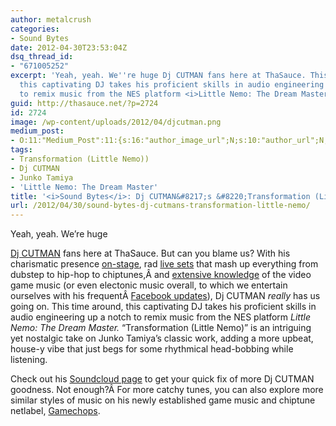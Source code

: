 ```yaml
---
author: metalcrush
categories:
- Sound Bytes
date: 2012-04-30T23:53:04Z
dsq_thread_id:
- "671005252"
excerpt: 'Yeah, yeah. We''re huge Dj CUTMAN fans here at ThaSauce. This time around,
  this captivating DJ takes his proficient skills in audio engineering up a notch
  to remix music from the NES platform <i>Little Nemo: The Dream Master</i>. '
guid: http://thasauce.net/?p=2724
id: 2724
image: /wp-content/uploads/2012/04/djcutman.png
medium_post:
- O:11:"Medium_Post":11:{s:16:"author_image_url";N;s:10:"author_url";N;s:11:"byline_name";N;s:12:"byline_email";N;s:10:"cross_link";N;s:2:"id";N;s:21:"follower_notification";N;s:7:"license";N;s:14:"publication_id";N;s:6:"status";N;s:3:"url";N;}
tags:
- Transformation (Little Nemo))
- Dj CUTMAN
- Junko Tamiya
- 'Little Nemo: The Dream Master'
title: '<i>Sound Bytes</i>: Dj CUTMAN&#8217;s &#8220;Transformation (Little Nemo)&#8221;'
url: /2012/04/30/sound-bytes-dj-cutmans-transformation-little-nemo/
---
```


<center>
</center>Yeah, yeah. We&#8217;re huge 

[Dj CUTMAN](http://www.djcutman.com/) fans here at ThaSauce. But can you blame us? With his charismatic presence [on-stage](http://www.youtube.com/v/tGXM0b3edeY), rad [live sets](http://soundcloud.com/djcutman/sets/mixes/) that mash up everything from dubstep to hip-hop to chiptunes,Â and [extensive knowledge](http://www.facebook.com/l.php?u=http%3A%2F%2Fvideogamedj.com%2F&h=PAQFrVstg) of the video game music (or even electonic music overall, to which we entertain ourselves with his frequentÂ [Facebook updates](https://www.facebook.com/DjCUTMAN?ref=ts)), Dj CUTMAN _really_ has us going on. This time around, this captivating DJ takes his proficient skills in audio engineering up a notch to remix music from the NES platform _Little Nemo: The Dream Master._ &#8220;Transformation (Little Nemo)&#8221; is an intriguing yet nostalgic take on Junko Tamiya&#8217;s classic work, adding a more upbeat, house-y vibe that just begs for some rhythmical head-bobbing while listening.

Check out his [Soundcloud page](http://soundcloud.com/djcutman) to get your quick fix of more Dj CUTMAN goodness. Not enough?Â For more catchy tunes, you can also explore more similar styles of music on his newly established game music and chiptune netlabel, [Gamechops](http://www.gamechops.com/).